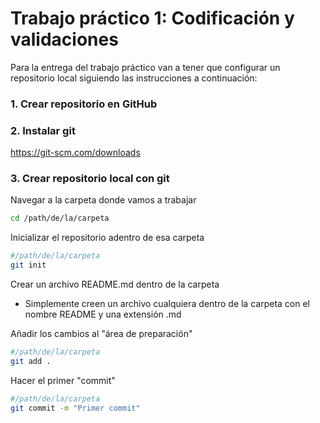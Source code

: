 # Trabajo práctico 1​: Codificación y validaciones​

Para la entrega del trabajo práctico van a tener que configurar un repositorio local siguiendo las instrucciones a continuación:

### 1. Crear repositorio en GitHub
### 2. Instalar git
https://git-scm.com/downloads
### 3. Crear repositorio local con git
Navegar a la carpeta donde vamos a trabajar
```bash
cd /path/de/la/carpeta
```
Inicializar el repositorio adentro de esa carpeta
```bash
#/path/de/la/carpeta
git init
```
Crear un archivo README.md dentro de la carpeta
- Simplemente creen un archivo cualquiera dentro de la carpeta con el nombre README y una extensión .md

Añadir los cambios al "área de preparación"
```bash
#/path/de/la/carpeta
git add .
```

Hacer el primer "commit"
```bash
#/path/de/la/carpeta
git commit -m "Primer commit"
```
